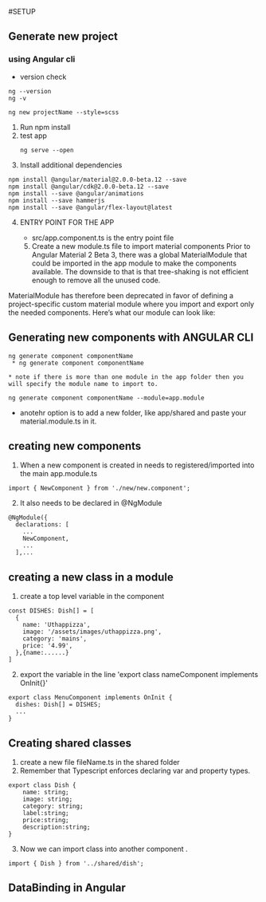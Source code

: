 #SETUP
## Generate new project 
### using Angular cli
* version check
```
ng --version
ng -v
```

```
ng new projectName --style=scss
```
1. Run npm install
2. test app
    ```
    ng serve --open
    ```
3. Install additional dependencies
```
npm install @angular/material@2.0.0-beta.12 --save
npm install @angular/cdk@2.0.0-beta.12 --save
npm install --save @angular/animations 
npm install --save hammerjs 
npm install --save @angular/flex-layout@latest 
```


4. ENTRY POINT FOR THE APP
    * src/app.component.ts is the entry point file 

    5. Create a new module.ts file to import material components
    Prior to Angular Material 2 Beta 3, there was a global MaterialModule that could be imported in the app module to make the components available. The downside to that is that tree-shaking is not efficient enough to remove all the unused code.

MaterialModule has therefore been deprecated in favor of defining a project-specific custom material module where you import and export only the needed components. Here’s what our module can look like:


## Generating new components with ANGULAR CLI
```
ng generate component componentName
 * ng generate component componentName
```
    * note if there is more than one module in the app folder then you will specify the module name to import to.
```
ng generate component componentName --module=app.module
```
*  anotehr option is to add a new folder, like app/shared and paste your material.module.ts in it.

## creating  new components
1. When a new component is created in needs to registered/imported into the main app.module.ts
```
import { NewComponent } from './new/new.component';
```
2. It also needs to be declared in @NgModule
```
@NgModule({
  declarations: [
    ...
    NewComponent,
    ...
  ],...
```

## creating a new class in a module
1. create a top level variable in the component
```
const DISHES: Dish[] = [
  {
    name: 'Uthappizza',
    image: '/assets/images/uthappizza.png',
    category: 'mains',
    price: '4.99',
  },{name:......}
]
```
2. export the variable in the line 'export class nameComponent implements OnInit{}'
```
export class MenuComponent implements OnInit {
  dishes: Dish[] = DISHES;
  ...
}
```

## Creating shared classes 
1. create a new file fileName.ts in the shared folder
2. Remember that Typescript enforces declaring var and property types. 
```
export class Dish {
    name: string;
    image: string;
    category: string;
    label:string;
    price:string;
    description:string;
}
```
3. Now we can import class into another component .
```
import { Dish } from '../shared/dish';
```

## DataBinding in Angular